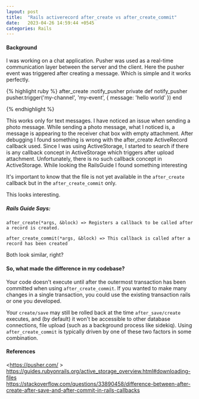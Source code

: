 ```yaml
---
layout: post
title:  "Rails activerecord after_create vs after_create_commit"
date:   2023-04-26 14:59:44 +0545
categories: Rails
---
```

#### Background  
I was working on a chat application. Pusher was used as a real-time communication layer between the server and the client. Here the pusher event was triggered after creating a message. Which is simple and it works perfectly.

{% highlight ruby %}
after_create :notify_pusher
private
def notify_pusher
  pusher.trigger('my-channel', 'my-event', {
    message: 'hello world'
  })
end

{% endhighlight %}

This works only for text messages. I have noticed an issue when sending a photo message. While sending a photo message, what I noticed is, a message is appearing to the receiver chat box with empty attachment. After debugging I found something is wrong with the after_create ActiveRecord callback used. Since I was using ActiveStorage, I started to search if there is any callback concept in ActiveStorage which triggers after upload attachment. Unfortunately, there is no such callback concept in ActiveStorage. While looking the RailsGuide I found something interesting


It's important to know that the file is not yet available in the `after_create` callback but in the `after_create_commit` only.

This looks interesting.

##### Rails Guide Says:
``
  after_create(*args, &block) => Registers a callback to be called after a record is created.
``

``
  after_create_commit(*args, &block) => This callback is called after a record has been created
``

Both look similar, right?

#### So, what made the difference in my codebase?
Your code doesn't execute until after the outermost transaction has been committed when using `after_create_commit`. If you wanted to make many changes in a single transaction, you could use the existing transaction rails or one you developed.

Your `create/save` may still be rolled back at the time `after_save/create` executes, and (by default) it won't be accessible to other database connections, file upload (such as a background process like sidekiq). Using `after_create_commit` is typically driven by one of these two factors in some combination.


#### References
<https://pusher.com/ >  
<https://guides.rubyonrails.org/active_storage_overview.html#downloading-files>  
<https://stackoverflow.com/questions/33890458/difference-between-after-create-after-save-and-after-commit-in-rails-callbacks>
